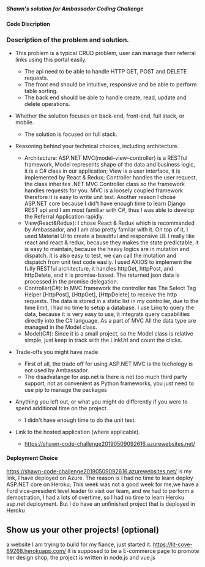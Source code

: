 ##### Shawn's solution for Ambassador Coding Challenge
#### Code Discription

###	Description of the problem and solution.
- This problem is a typical CRUD problem, user can manage their referral links using this portal easily. 
  - The api need to be able to handle HTTP GET, POST and DELETE requests.
  - The front end should be intuitive, responsive and be able to perform table sorting. 
  - The back end should be able to handle create, read, update and delete operations.
- Whether the solution focuses on back-end, front-end, full stack, or mobile.
  - The solution is focused on full stack. 
-	Reasoning behind your technical choices, including architecture.
    - Architecture: ASP.NET MVC(model–view–controller) is a RESTful framework, Model represents shape of the data and business logic, it is a C# class in our application; View is a user interface, it is implemented by React & Redux; Controller handles the user request, the class inherites .NET MVC Controller class so the framework handles requests for you. MVC is a loosely coupled framework therefore it is easy to write unit test. Another reason I chose ASP.NET core because I did't have enough time to learn Django REST api and I am most familiar with C#, thus I was able to develop the Referral Application rapidly.
    - View(React&Redux): I chose React & Redux which is recommanded by Ambassador, and I am also pretty familar with it. On top of it, I used Material UI to create a beautiful and responsive UI. I really like react and react & redux, because they makes the state predictable; it is easy to maintain, because the heavy logics are in mutation and dispatch. it is also easy to test, we can call the mutation and dispatch from unit test code easily. I used AXIOS to implement the fully RESTful architecture, it handles httpGet, httpPost, and httpDelete, and it is promise-based. The returned json data is processed in the promise delegation.
    - Controller(C#): In MVC framework the controller has The Select Tag Helper [HttpPost],  [HttpGet], [HttpDelete] to receive the http requests. The data is stored in a static list in my controller, due to the time limit, I had no time to setup a database. I use Linq to query the data, because it is very easy to use, it integrats query capabilities directly into the C# language. As a part of MVC All the data type are managed in the Model class. 
    - Model(C#): Since it is a small project, so the Model class is relative simple, just keep in track with the LinkUrl and count the clicks.  
  
-	Trade-offs you might have made
    - First of all, the trade off for using ASP.NET MVC is the techology is not used by Ambassador.
    - The disadvatange for asp.net is there is not too much third party support, not as convenient as Python frameworks, you just need to use pip to manage the packages
- Anything you left out, or what you might do differently if you were to spend additional time on the project.
  - I didn't have enough time to do the unit test.
- Link to the hosted application (where applicable).
    - https://shawn-code-challenge20190509092616.azurewebsites.net/ 

#### Deployment Choice

https://shawn-code-challenge20190509092616.azurewebsites.net/ is my link, I have deployed on Azure. The reason is I had no time to learn deploy ASP.NET core on Heroku; This week was not a good week for me,we have a Ford vice-president level leader to visit our team, and we had to perform a demostration, I had a lots of overtime, so I had no time to learn Heroku asp.net deployment. But I do have an unfinished project that is deployed in Heroku

## Show us your other projects! (optional)
a website I am trying to build for my fiance, just started it.
https://lit-cove-89268.herokuapp.com/
It is supposed to be a E-commerce page to promote her design shop, the project is written in node.js and vue.js
